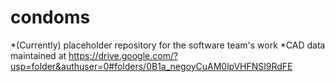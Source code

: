 condoms
=======

*(Currently) placeholder repository for the software team's work
*CAD data maintained at https://drive.google.com/?usp=folder&authuser=0#folders/0B1a_negoyCuAM0lpVHFNSl9RdFE


